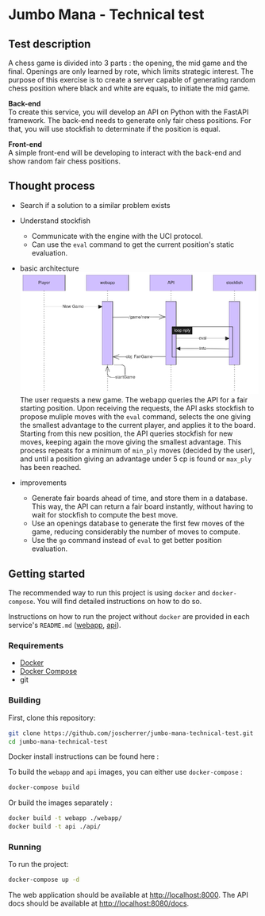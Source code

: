 # Jumbo Mana - Technical test

## Test description

A chess game is divided into 3 parts : the opening, the mid game and the final. Openings
are only learned by rote, which limits strategic interest. The purpose of this exercise is to
create a server capable of generating random chess position where black and white are
equals, to initiate the mid game.

**Back-end**  
To create this service, you will develop an API on Python with the FastAPI framework. The
back-end needs to generate only fair chess positions. For that, you will use stockfish to
determinate if the position is equal.

**Front-end**  
A simple front-end will be developing to interact with the back-end and show random fair
chess positions.

## Thought process

- Search if a solution to a similar problem exists [](https://codepen.io/mherreshoff/full/MWJGwZN) [](https://github.com/mherreshoff/fair-chess/tree/main)
- Understand stockfish [](https://official-stockfish.github.io/docs/stockfish-wiki/Home.html) 
  - Communicate with the engine with the UCI protocol.
  - Can use the `eval` command to get the current position's static evaluation.

- basic architecture
![basic sequence diagram](./assets/basic-seq-diagram.png)
The user requests a new game. The webapp queries the API for a fair starting position.
Upon receiving the requests, the API asks stockfish to propose muliple moves with the `eval` command, 
selects the one giving the smallest advantage to the current player, and applies it to the board.
Starting from this new position, the API queries stockfish for new moves, keeping again the move giving the smallest advantage.
This process repeats for a minimum of `min_ply` moves (decided by the user), and until a position giving an advantage under 5 cp is found or `max_ply` has been reached.

- improvements
  - Generate fair boards ahead of time, and store them in a database. This way, the API can return a fair board instantly, without having to wait for stockfish to compute the best move.
  - Use an openings database to generate the first few moves of the game, reducing considerably the number of moves to compute.
  - Use the `go` command instead of `eval` to get better position evaluation.

## Getting started

The recommended way to run this project is using `docker` and `docker-compose`.
You will find detailed instructions on how to do so.

Instructions on how to run the project without `docker` are provided in each service's `README.md` ([webapp](./webapp/README.md), [api](./api/README.md)).

### Requirements

- [Docker](https://docs.docker.com/engine/install/)
- [Docker Compose](https://docs.docker.com/compose/install/)
- git

### Building

First, clone this repository:

```bash
git clone https://github.com/joscherrer/jumbo-mana-technical-test.git
cd jumbo-mana-technical-test
```

Docker install instructions can be found here : [](https://docs.docker.com/engine/install/)

To build the `webapp` and `api` images, you can either use `docker-compose` :

```bash
docker-compose build
```

Or build the images separately :

```bash
docker build -t webapp ./webapp/
docker build -t api ./api/
```

### Running

To run the project:

```bash
docker-compose up -d
```

The web application should be available at [http://localhost:8000](http://localhost:8000).
The API docs should be available at [http://localhost:8080/docs](http://localhost:8080/docs).
